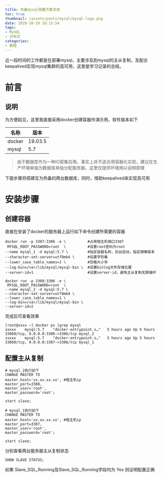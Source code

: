 ```yaml
---
title: 热备mysql部署方案总结
toc: true
thumbnail: /assets/posts/mysql/mysql-logo.png
date: 2020-10-20 10:15:54
tags:
- MySQL
- 分布式
categories:
- 教程
---
```

近一段时间的工作都是在部署mysql，主要涉及到mysql的主从复制，及配合keepalived实现mysql集群的高可用，这里是学习记录的总结。


<!-- more -->

# 前言

## 说明

为方便起见，这里我直接采用docker创建容器作演示用，软件版本如下

|  名称   | 版本  |
|  ----  | ----  |
| docker  | 19.03.5 |
| mysql  | 5.7 |

> 由于数据库作为一种IO密集应用，事实上并不适合用容器化实现，建议在生产环境单独为数据库单独分配服务器，这里仅提供环境用以说明原理

下面步骤将搭建互为热备的两台数据库，同时，借助keepalived来实现高可用
# 安装步骤

## 创建容器

直接在安装了docker的服务器上运行如下命令创建所需要的容器


```shell script
docker run -p 3307:3306 -e \          #占用宿主机端口3307
 MYSQL_ROOT_PASSWORD=root  \          #设置root密码为root
--name mysql_1 -d mysql:5.7 \         #指定容器名称，后台启动，指定镜像版本
--character-set-server=utf8mb4 \      #设置字符集
--lower_case_table_names=1 \          #忽略大小写
--log-bin=/var/lib/mysql/mysql-bin \  #设置binlog文件存储位置
--server-id=1                         #设置server-id，避免主从复制无限循环

docker run -p 3308:3306 -e \
 MYSQL_ROOT_PASSWORD=root  \
--name mysql_2 -d mysql:5.7 \
--character-set-server=utf8mb4 \
--lower_case_table_names=1 \
--log-bin=/var/lib/mysql/mysql-bin \
--server-id=2
```

完成后可查看效果

```shell script
[root@xxxx ~] docker ps |grep mysql
xxxxx    mysql:5.7    "docker-entrypoint.s…"   5 hours ago Up 5 hours   33060/tcp, 0.0.0.0:3308->3306/tcp mysql_2
xxxxx    mysql:5.7    "docker-entrypoint.s…"   5 hours ago Up 5 hours   33060/tcp, 0.0.0.0:3307->3306/tcp mysql_1
```

## 配置主从复制

```mysql
# mysql_2执行如下
CHANGE MASTER TO
master_host='xx.xx.xx.xx', #宿主机ip
master_port=3308,
master_user='root',
master_password='root';

start slave;

# mysql_1执行如下
CHANGE MASTER TO
master_host='xx.xx.xx.xx', #宿主机ip
master_port=3307,
master_user='root',
master_password='root';

start slave;
```
分别查看两台服务器主从复制状态

```shell script
SHOW SLAVE STATUS;
```
如果	Slave_SQL_Running及Slave_SQL_Running字段均为 Yes 则证明配置正确
